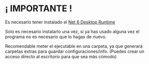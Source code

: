 # ¡ IMPORTANTE !

Es necesario tener instalado el [Net 6 Desktop Runtime](https://dotnet.microsoft.com/en-us/download/dotnet/thank-you/runtime-desktop-6.0.11-windows-x64-installer)

Solo es necesario instalarlo una vez, si ya has usado alguna vez el programa no es necesario que lo hagas de nuevo.

Recomendable meter el ejecutable en una carpeta, ya que generará carpetas extras para guardar configuraciones/info. (Puedes crear un acceso directo al escritorio para que sea más cómodo)